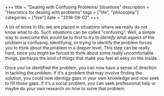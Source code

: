 +++
title = "Dealing with Confusing Problems/ Situations"
description = "Heuristics for dealing with problems"
tags = ["life", "philosophy"]
categories = ["live"]
date = "2018-09-02"
+++

A lot of times in life, we are placed in situations where we really do not know what to do. Such situations can be called "confusing". Well, a simple way to overcome this would be to first to try to *identify* what aspect of the problem is confusing. Identifying, or trying to identify the problem forces you to think about the problem in a deeper level. This step can be really hard, since you might be forced to think about some really uncomfortable things, perharps the kind of things that make you feel all eeky on the inside.

Once you've identified the problem, you can now have a sense of direction in tackling the problem. If it's a problem that may involve finding the solution, you could now identigy gaps in your own knowledge and now seek to fill those gaps. if it's a social problem, you can seek professional help or maybe do your own research on how to solve that problem.
